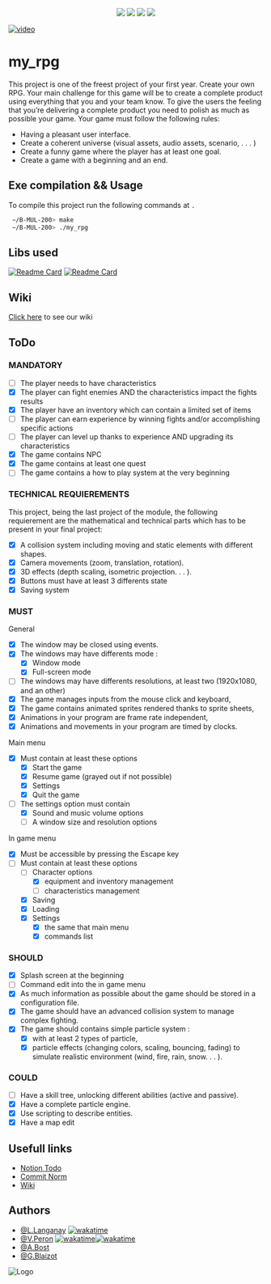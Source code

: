 <p align="center">
    <img src="https://img.shields.io/badge/Total%20Files-545-blue">
    <img src="https://img.shields.io/badge/Hours%20Coded-300-blue">
    <img src="https://img.shields.io/badge/Project%20Duration-4%20weeks-blue">
    <img src="https://img.shields.io/github/stars/LouisLanganay/Zombie-Quarter-Rampage.svg?style=social&label=Star&maxAge=2592000">
</p>

[![video](https://img.youtube.com/vi/AVhD-_HdyUU/0.jpg)](https://www.youtube.com/watch?v=AVhD-_HdyUU)

# my_rpg

This project is one of the freest project of your first year. Create your own RPG.
Your main challenge for this game will be to create a complete product using everything that you and your team know.
To give the users the feeling that you’re delivering a complete product you need to polish as much as possible your game.
Your game must follow the following rules:
- Having a pleasant user interface.
- Create a coherent universe (visual assets, audio assets, scenario, . . . )
- Create a funny game where the player has at least one goal.
- Create a game with a beginning and an end.

## Exe compilation && Usage

To compile this project run the following commands at ``.``

```bash
 ∼/B-MUL-200> make
 ∼/B-MUL-200> ./my_rpg
```

## Libs used
[![Readme Card](https://github-readme-stats.vercel.app/api/pin/?username=LouisLanganay&repo=json-parser&theme=dark&border_radius=8&hide_border=true)](https://github.com/LouisLanganay/json-parser)
[![Readme Card](https://github-readme-stats.vercel.app/api/pin/?username=LouisLanganay&repo=glib&theme=dark&border_radius=8&hide_border=true)](https://github.com/LouisLanganay/glib)

## Wiki
[Click here](https://github.com/LouisLanganay/Zombie-Quarter-Rampage/wiki) to see our wiki


## ToDo

### MANDATORY
- [ ] The player needs to have characteristics
- [X] The player can fight enemies AND the characteristics impact the fights results
- [X] The player have an inventory which can contain a limited set of items
- [ ] The player can earn experience by winning fights and/or accomplishing specific actions
- [ ] The player can level up thanks to experience AND upgrading its characteristics
- [X] The game contains NPC
- [X] The game contains at least one quest
- [ ] The game contains a how to play system at the very beginning

### TECHNICAL REQUIEREMENTS
This project, being the last project of the module, the following requierement are the mathematical and technical parts which has to be present in your final project:
- [X] A collision system including moving and static elements with different shapes.
- [X] Camera movements (zoom, translation, rotation).
- [X] 3D effects (depth scaling, isometric projection. . . ).
- [X] Buttons must have at least 3 differents state
- [X] Saving system

### MUST
General

- [X] The window may be closed using events.
- [X] The windows may have differents mode :
    - [X] Window mode
    - [X] Full-screen mode
- [ ] The windows may have differents resolutions, at least two (1920x1080, and an other)
- [X] The game manages inputs from the mouse click and keyboard,
- [X] The game contains animated sprites rendered thanks to sprite sheets,
- [X] Animations in your program are frame rate independent,
- [X] Animations and movements in your program are timed by clocks.

Main menu

- [X] Must contain at least these options
    - [X] Start the game
    - [X] Resume game (grayed out if not possible)
    - [X] Settings
    - [X] Quit the game
- [ ] The settings option must contain
    - [X] Sound and music volume options
    - [ ] A window size and resolution options

In game menu

- [X] Must be accessible by pressing the Escape key
- [ ] Must contain at least these options
    - [ ] Character options
        - [X] equipment and inventory management
        - [ ] characteristics management
    - [X] Saving
    - [X] Loading
    - [X] Settings
        - [X] the same that main menu
        - [X] commands list

### SHOULD
- [X] Splash screen at the beginning
- [ ] Command edit into the in game menu
- [X] As much information as possible about the game should be stored in a configuration file.
- [X] The game should have an advanced collision system to manage complex fighting.
- [X] The game should contains simple particle system :
    - [X] with at least 2 types of particle,
    - [X] particle effects (changing colors, scaling, bouncing, fading) to simulate realistic environment (wind, fire, rain, snow. . . ).

### COULD
- [ ] Have a skill tree, unlocking different abilities (active and passive).
- [X] Have a complete particle engine.
- [X] Use scripting to describe entities.
- [X] Have a map edit

## Usefull links

- [Notion Todo](https://louislanganay.notion.site/ee61046211914de4aaeded0f3a9d0802?v=ff76086772624e21bb76efda1f61261e)
- [Commit Norm](https://www.notion.so/louislanganay/Commit-Norm-0ff087d6a3b949769100ef085dd92c09)
- [Wiki](https://github.com/EpitechPromo2027/B-MUL-200-REN-2-1-myrpg-louis.langanay/wiki)


## Authors

- [@L.Langanay](https://github.com/LouisLanganay) [![wakatime](https://wakatime.com/badge/user/3372edb3-08ff-4829-807b-29bbe42cf52b/project/548bc92f-b85d-4dde-9e80-3bc440b14d54.svg)](https://wakatime.com/badge/user/3372edb3-08ff-4829-807b-29bbe42cf52b/project/548bc92f-b85d-4dde-9e80-3bc440b14d54)
- [@V.Peron](https://github.com/ValentinPeron) [![wakatime](https://wakatime.com/badge/user/de2b3b95-0b32-40c8-845a-167e78ff6da7/project/a724ae01-2c07-4959-898c-9df6556e950f.svg)](https://wakatime.com/badge/user/de2b3b95-0b32-40c8-845a-167e78ff6da7/project/a724ae01-2c07-4959-898c-9df6556e950f)[![wakatime](https://wakatime.com/badge/user/de2b3b95-0b32-40c8-845a-167e78ff6da7/project/793b766f-8027-4782-b079-339d93892e26.svg)](https://wakatime.com/badge/user/de2b3b95-0b32-40c8-845a-167e78ff6da7/project/793b766f-8027-4782-b079-339d93892e26)
- [@A.Bost](https://github.com/AugustinBst)
- [@G.Blaizot](https://github.com/Gaulaume)

![Logo](https://newsroom.ionis-group.com/wp-content/uploads/2021/10/EPITECH-TECHNOLOGY-QUADRI-2021.png)
